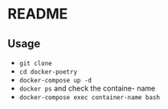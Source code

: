 # README

## Usage
- `git clone`
- `cd docker-poetry`
- `docker-compose up -d`
- `docker ps` and check the containe- name
- `docker-compose exec container-name bash`
